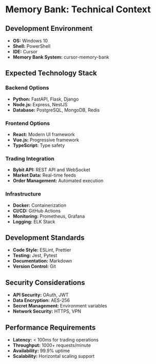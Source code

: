 # Memory Bank: Technical Context

## Development Environment
- **OS:** Windows 10
- **Shell:** PowerShell
- **IDE:** Cursor
- **Memory Bank System:** cursor-memory-bank

## Expected Technology Stack

### Backend Options
- **Python:** FastAPI, Flask, Django
- **Node.js:** Express, NestJS
- **Database:** PostgreSQL, MongoDB, Redis

### Frontend Options  
- **React:** Modern UI framework
- **Vue.js:** Progressive framework
- **TypeScript:** Type safety

### Trading Integration
- **Bybit API:** REST API and WebSocket
- **Market Data:** Real-time feeds
- **Order Management:** Automated execution

### Infrastructure
- **Docker:** Containerization
- **CI/CD:** GitHub Actions
- **Monitoring:** Prometheus, Grafana
- **Logging:** ELK Stack

## Development Standards
- **Code Style:** ESLint, Prettier
- **Testing:** Jest, Pytest
- **Documentation:** Markdown
- **Version Control:** Git

## Security Considerations
- **API Security:** OAuth, JWT
- **Data Encryption:** AES-256
- **Secret Management:** Environment variables
- **Network Security:** HTTPS, VPN

## Performance Requirements
- **Latency:** < 100ms for trading operations
- **Throughput:** 1000+ requests/minute
- **Availability:** 99.9% uptime
- **Scalability:** Horizontal scaling support 